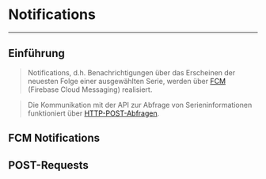# Notifications

---

## Einführung

>Notifications, d.h. Benachrichtigungen über das Erscheinen der neuesten Folge einer ausgewählten Serie, werden über [FCM](https://firebase.google.com/docs/cloud-messaging/) (Firebase Cloud Messaging) realisiert.

>Die Kommunikation mit der API zur Abfrage von Serieninformationen funktioniert über [HTTP-POST-Abfragen](#Post-Requests).

## FCM Notifications

## POST-Requests
